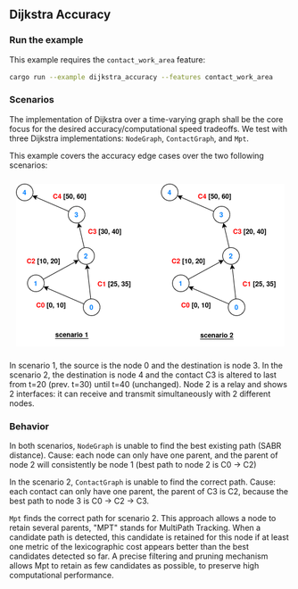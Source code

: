 ## Dijkstra Accuracy


### Run the example

This example requires the `contact_work_area` feature:
```bash
cargo run --example dijkstra_accuracy --features contact_work_area
```

### Scenarios

The implementation of Dijkstra over a time-varying graph shall be the core focus for the desired accuracy/computational speed tradeoffs. We test with three Dijkstra implementations: `NodeGraph`, `ContactGraph`, and `Mpt`.

This example covers the accuracy edge cases over the two following scenarios:


<img src="dijkstra_edge_cases.png" alt="Dijkstra edge case scenarios" style="display: block; margin: 25px auto">

In scenario 1, the source is the node 0 and the destination is node 3. In the scenario 2, the destination is node 4 and the contact C3 is altered to last from t=20 (prev. t=30) until t=40 (unchanged). Node 2 is a relay and shows 2 interfaces: it can receive and transmit simultaneously with 2 different nodes.


### Behavior

In both scenarios, `NodeGraph` is unable to find the best existing path (SABR distance). Cause: each node can only have one parent, and the parent of node 2 will consistently be node 1 (best path to node 2 is C0 -> C2)

In the scenario 2, `ContactGraph` is unable to find the correct path. Cause: each contact can only have one parent, the parent of C3 is C2, because the best path to node 3 is C0 -> C2 -> C3.

`Mpt` finds the correct path for scenario 2. This approach allows a node to retain several parents, "MPT" stands for MultiPath Tracking. When a candidate path is detected, this candidate is retained for this node if at least one metric of the lexicographic cost appears better than the best candidates detected so far. A precise filtering and pruning mechanism allows Mpt to retain as few candidates as possible, to preserve high computational performance.
